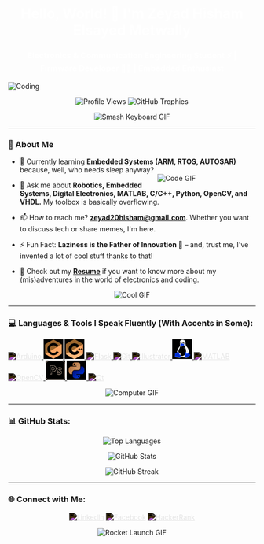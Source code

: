 <h1 align="center" style="color:white;">Hello, World! 👋 I'm Zeyad Hisham Elsayed Metwally</h1>
<h3 align="center" style="color:white;">Electronics & Communication Engineering Student ⚡ | Firmware Developer 🧑‍💻 | Embedded Enthusiast</h3>

<img align="center" alt="Coding" width="1200" src="https://user-images.githubusercontent.com/74038190/225813708-98b745f2-7d22-48cf-9150-083f1b00d6c9.gif">

<p align="center">
  <img src="https://komarev.com/ghpvc/?username=zeyad-hisham-cyper&label=Profile%20views&color=blueviolet&style=flat" alt="Profile Views" /> 
  <img src="https://github-profile-trophy.vercel.app/?username=zeyad-hisham-cyper&theme=darkhub&margin-w=15" alt="GitHub Trophies" />
</p>

<p align="center">
  <img src="https://github.com/Anmol-Baranwal/Cool-GIFs-For-GitHub/raw/main/GIF/smash.gif" width="250" alt="Smash Keyboard GIF" />
</p>

---

### 🚀 About Me

- 🌱 Currently learning **Embedded Systems (ARM, RTOS, AUTOSAR)** because, well, who needs sleep anyway?  
  <img align="right" src="https://github.com/Anmol-Baranwal/Cool-GIFs-For-GitHub/raw/main/GIF/code.gif" width="200" alt="Code GIF" />

- 💬 Ask me about **Robotics, Embedded Systems, Digital Electronics, MATLAB, C/C++, Python, OpenCV, and VHDL.** My toolbox is basically overflowing.

- 📫 How to reach me? **zeyad20hisham@gmail.com**. Whether you want to discuss tech or share memes, I'm here.

- ⚡ Fun Fact: **Laziness is the Father of Innovation 🦥** – and, trust me, I've invented a lot of cool stuff thanks to that!

- 📄 Check out my **[Resume](https://drive.google.com/file/d/1MUN5VvbuwE7v4Xgsh4rURNinqSfGfRKJ/view?usp=sharing)** if you want to know more about my (mis)adventures in the world of electronics and coding.

<p align="center">
  <img src="https://github.com/Anmol-Baranwal/Cool-GIFs-For-GitHub/raw/main/GIF/cool-funny.gif" width="300" alt="Cool GIF" />
</p>

---

### 💻 Languages & Tools I Speak Fluently (With Accents in Some):

<p align="left">
  <a href="https://www.arduino.cc/" target="_blank"> <img src="https://cdn.worldvectorlogo.com/logos/arduino-1.svg" alt="Arduino" width="40" height="40" style="filter: invert(1);" /> </a>
  <a href="https://www.cprogramming.com/" target="_blank"> <img src="https://raw.githubusercontent.com/devicons/devicon/master/icons/c/c-original.svg" alt="C" width="40" height="40" style="filter: invert(1);" /> </a>
  <a href="https://www.w3schools.com/cpp/" target="_blank"> <img src="https://raw.githubusercontent.com/devicons/devicon/master/icons/cplusplus/cplusplus-original.svg" alt="C++" width="40" height="40" style="filter: invert(1);" /> </a>
  <a href="https://flask.palletsprojects.com/" target="_blank"> <img src="https://www.vectorlogo.zone/logos/pocoo_flask/pocoo_flask-icon.svg" alt="Flask" width="40" height="40" style="filter: invert(1);" /> </a>
  <a href="https://git-scm.com/" target="_blank"> <img src="https://www.vectorlogo.zone/logos/git-scm/git-scm-icon.svg" alt="Git" width="40" height="40" style="filter: invert(1);" /> </a>
  <a href="https://www.adobe.com/in/products/illustrator.html" target="_blank"> <img src="https://www.vectorlogo.zone/logos/adobe_illustrator/adobe_illustrator-icon.svg" alt="Illustrator" width="40" height="40" style="filter: invert(1);" /> </a>
  <a href="https://www.linux.org/" target="_blank"> <img src="https://raw.githubusercontent.com/devicons/devicon/master/icons/linux/linux-original.svg" alt="Linux" width="40" height="40" style="filter: invert(1);" /> </a>
  <a href="https://www.mathworks.com/" target="_blank"> <img src="https://upload.wikimedia.org/wikipedia/commons/2/21/Matlab_Logo.png" alt="MATLAB" width="40" height="40" style="filter: invert(1);" /> </a>
  <a href="https://opencv.org/" target="_blank"> <img src="https://www.vectorlogo.zone/logos/opencv/opencv-icon.svg" alt="OpenCV" width="40" height="40" style="filter: invert(1);" /> </a>
  <a href="https://www.photoshop.com/en" target="_blank"> <img src="https://raw.githubusercontent.com/devicons/devicon/master/icons/photoshop/photoshop-line.svg" alt="Photoshop" width="40" height="40" style="filter: invert(1);" /> </a>
  <a href="https://www.python.org" target="_blank"> <img src="https://raw.githubusercontent.com/devicons/devicon/master/icons/python/python-original.svg" alt="Python" width="40" height="40" style="filter: invert(1);" /> </a>
  <a href="https://www.qt.io/" target="_blank"> <img src="https://upload.wikimedia.org/wikipedia/commons/0/0b/Qt_logo_2016.svg" alt="Qt" width="40" height="40" style="filter: invert(1);" /> </a>
</p>

<p align="center">
  <img src="https://github.com/Anmol-Baranwal/Cool-GIFs-For-GitHub/raw/main/GIF/computer-1.gif" width="350" alt="Computer GIF" />
</p>

---

### 📊 GitHub Stats: 
<p align="center">
  <img src="https://github-readme-stats.vercel.app/api/top-langs?username=zeyad-hisham-cyper&show_icons=true&locale=en&layout=compact&theme=radical" alt="Top Languages" />
</p>

<p align="center">
  <img src="https://github-readme-stats.vercel.app/api?username=zeyad-hisham-cyper&show_icons=true&locale=en&theme=radical" alt="GitHub Stats" />
</p>

<p align="center">
  <img src="https://github-readme-streak-stats.herokuapp.com/?user=zeyad-hisham-cyper&theme=radical" alt="GitHub Streak" />
</p>

---

### 🌐 Connect with Me:

<p align="center">
  <a href="https://linkedin.com/in/zeyad-hisham-a5127519b" target="blank"><img align="center" src="https://raw.githubusercontent.com/rahuldkjain/github-profile-readme-generator/master/src/images/icons/Social/linked-in-alt.svg" alt="LinkedIn" height="30" width="40" style="filter: invert(1);" /></a>
  <a href="https://fb.com/zeyad.hisham.716" target="blank"><img align="center" src="https://raw.githubusercontent.com/rahuldkjain/github-profile-readme-generator/master/src/images/icons/Social/facebook.svg" alt="Facebook" height="30" width="40" style="filter: invert(1);" /></a>
  <a href="https://www.hackerrank.com/zeyad20hisham" target="blank"><img align="center" src="https://raw.githubusercontent.com/rahuldkjain/github-profile-readme-generator/master/src/images/icons/Social/hackerrank.svg" alt="HackerRank" height="30" width="40" style="filter: invert(1);" /></a>
</p>

<p align="center">
  <img src="https://github.com/Anmol-Baranwal/Cool-GIFs-For-GitHub/raw/main/GIF/rocket.gif" width="300" alt="Rocket Launch GIF" />
</p>

